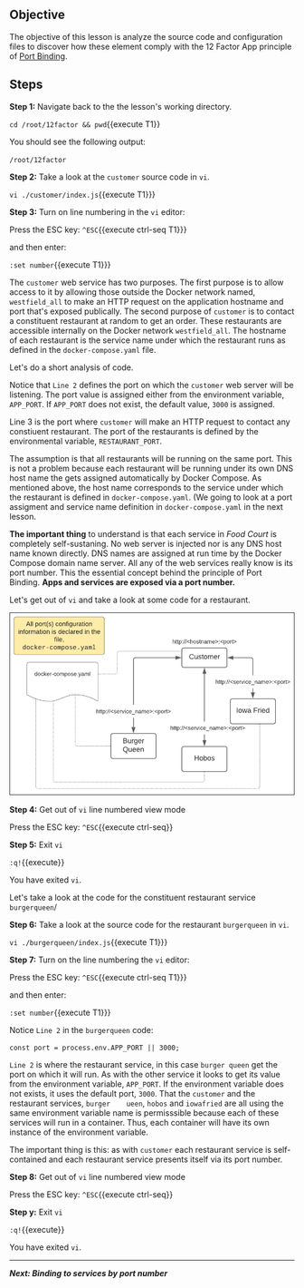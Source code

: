 ## Objective
The objective of this lesson is analyze the source code and configuration files to discover how these element comply with the 12 Factor App principle of [Port Binding](https://12factor.net/port-binding).

## Steps

**Step 1:** Navigate back to the the lesson's working directory.

`cd /root/12factor && pwd`{{execute T1}}

You should see the following output:

`/root/12factor`

**Step 2:** Take a look at the `customer` source code in `vi`.

`vi ./customer/index.js`{{execute T1}}}

**Step 3:** Turn on line numbering in the `vi` editor:

Press the ESC key: `^ESC`{{execute ctrl-seq T1}}}

and then enter:

`:set number`{{execute T1}}}

The `customer` web service has two purposes. The first purpose is to allow access to it by allowing those outside the Docker network named, `westfield_all` to make an HTTP request on the application hostname and port that's exposed publically. The second purpose of `customer` is to contact a constituent restaurant at random to get an order. These restaurants are accessible internally on the Docker network `westfield_all`. The hostname of each restaurant is the service name under which the restaurant runs as defined in the `docker-compose.yaml` file.

Let's do a short analysis of code.

Notice that `Line 2` defines the port on which the `customer` web server will be listening. The port value is assigned either from the environment variable, `APP_PORT`. If `APP_PORT` does not exist, the default value, `3000` is assigned.

Line 3 is the port where `customer` will make an HTTP request to contact any constiuent restaurant. The port of the restaurants is defined by the environmental variable, `RESTAURANT_PORT`.

The assumption is that all restaurants will be running on the same port. This is not a problem because each restaurant will be running under its own DNS host name the gets assigned automatically by Docker Compose. As mentioned above, the host name corresponds to the service under which the restaurant is defined in `docker-compose.yaml`. (We going to look at a port assigment and service name definition in `docker-compose.yaml` in the next lesson.

**The important thing** to understand is that each service in *Food Court* is completely self-sustaning. No web server is injected nor is any DNS host name known directly. DNS names are assigned at run time by the Docker Compose domain name server. All any of the web services really know is its port number. This the essential concept behind the principle of Port Binding. **Apps and services are exposed via a port number.**

Let's get out of `vi` and take a look at some code for a restaurant.

![portbinding](12factor-007/assets/portbinding.jpg)

**Step 4:** Get out of `vi` line numbered view mode

Press the ESC key: `^ESC`{{execute ctrl-seq}}

**Step 5:** Exit `vi`

`:q!`{{execute}}

You have exited `vi`.

Let's take a look at the code for the constituent restaurant service `burgerqueen`/

**Step 6:** Take a look at the source code for the restaurant `burgerqueen` in `vi`.

`vi ./burgerqueen/index.js`{{execute T1}}}

**Step 7:** Turn on the line numbering the `vi` editor:

Press the ESC key: `^ESC`{{execute ctrl-seq T1}}}

and then enter:

`:set number`{{execute T1}}}

Notice `Line 2` in the `burgerqueen` code:

```
const port = process.env.APP_PORT || 3000;

```
 `Line 2` is where the restaurant service, in this case `burger	queen` get the port on which it will run. As with the other service it looks to get its value from the environment variable, `APP_PORT`. If the environment variable does not exists, it uses the default port, `3000`. That the `customer` and the restaurant services, `burger	ueen`, `hobos` and `iowafried` are all using the same environment variable name is permisssible because each of these services will run in a container. Thus, each container will have its own instance of the environment variable.
 
The important thing is this: as with `customer` each restaurant service is self-contained and each restaurant service presents itself via its port number.

**Step 8:** Get out of `vi` line numbered view mode

Press the ESC key: `^ESC`{{execute ctrl-seq}}

**Step y:** Exit `vi`

`:q!`{{execute}}

You have exited `vi`.

---

***Next: Binding to services by port number***